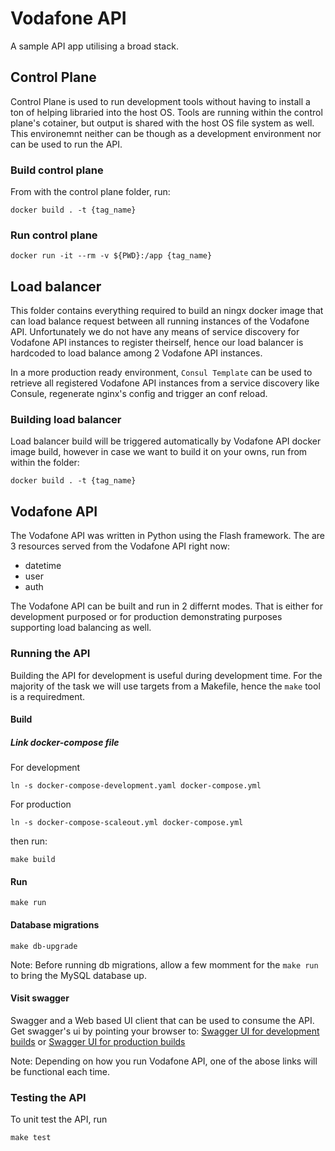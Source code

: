 # Vodafone API
A sample API app utilising a broad stack.

## Control Plane
Control Plane is used to run development tools without having to install a ton of helping libraried into the host OS. Tools are running within the control plane's cotainer, but output is shared with the host OS file system as well. This environemnt neither can be though as a development environment nor can be used to run the API.

### Build control plane
From with the control plane folder, run:
```
docker build . -t {tag_name}
```

### Run control plane
```
docker run -it --rm -v ${PWD}:/app {tag_name}
```

## Load balancer
This folder contains everything required to build an ningx docker image that can load balance request between all running instances of the Vodafone API. Unfortunately we do not have any means of service discovery for Vodafone API instances to register theirself, hence our load balancer is hardcoded to load balance among 2 Vodafone API instances.

In a more production ready environment, `Consul Template` can be used to retrieve all registered Vodafone API instances from a service discovery like Consule, regenerate nginx's config and trigger an conf reload.

### Building load balancer
Load balancer build will be triggered automatically by Vodafone API docker image build, however in case we want to build it on your owns, run from within the folder:
```
docker build . -t {tag_name}
``` 

## Vodafone API
The Vodafone API was written in Python using the Flash framework.
The are 3 resources served from the Vodafone API right now:
- datetime
- user
- auth

The Vodafone API can be built and run in 2 differnt modes.
That is either for development purposed or for production demonstrating purposes supporting load balancing as well.

### Running the API
Building the API for development is useful during development time.
For the majority of the task we will use targets from a Makefile, hence the `make` tool is a requiredment.


#### Build
##### Link docker-compose file
For development
```
ln -s docker-compose-development.yaml docker-compose.yml
```

For production
```
ln -s docker-compose-scaleout.yml docker-compose.yml
```

then run:
```
make build
```

#### Run
```
make run
```

#### Database migrations
```
make db-upgrade
```
Note: Before running db migrations, allow a few momment for the `make run` to bring the MySQL database up.

#### Visit swagger
Swagger and a Web based UI client that can be used to consume the API. Get swagger's ui by pointing your browser to:
[Swagger UI for development builds](http://0.0.0.0:5000/swagger-ui)
or
[Swagger UI for production builds](http://0.0.0.0:80/swagger-ui)

Note: Depending on how you run Vodafone API, one of the abose links will be functional each time.

### Testing the API
To unit test the API, run
```
make test
```